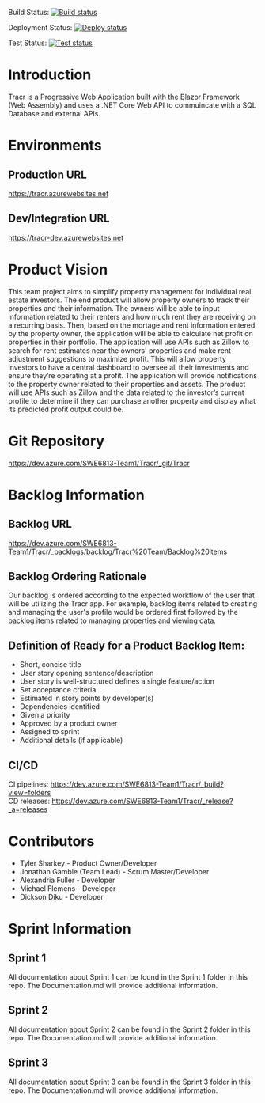 Build Status:
[![Build status](https://dev.azure.com/SWE6813-Team1/Tracr/_apis/build/status/tracr-prod)](https://dev.azure.com/SWE6813-Team1/Tracr/_build/latest?definitionId=5)

Deployment Status:
[![Deploy status](https://vsrm.dev.azure.com/SWE6813-Team1/_apis/public/Release/badge/bdd6bc71-5874-4d2c-9da8-f1705ba844aa/3/5)](https://dev.azure.com/SWE6813-Team1/Tracr/_release?_a=releases&definitionId=3)

Test Status:
[![Test status](https://vsrm.dev.azure.com/SWE6813-Team1/_apis/public/Release/badge/bdd6bc71-5874-4d2c-9da8-f1705ba844aa/3/6)](https://dev.azure.com/SWE6813-Team1/Tracr/_release?_a=releases&definitionId=3)

# Introduction 
Tracr is a Progressive Web Application built with the Blazor Framework (Web Assembly) and uses a .NET Core Web API to commuincate with a SQL Database and external APIs.

# Environments

## Production URL
https://tracr.azurewebsites.net

## Dev/Integration URL
https://tracr-dev.azurewebsites.net

# Product Vision
This team project aims to simplify property management for individual real estate investors. The end product will allow property owners to track their properties and their information. The owners will be able to input information related to their renters and how much rent they are receiving on a recurring basis. Then, based on the mortage and rent information entered by the property owner, the application will be able to calculate net profit on properties in their portfolio. The application will use APIs such as Zillow to search for rent estimates near the owners' properties and make rent adjustment suggestions to maximize profit. This will allow property investors to have a central dashboard to oversee all their investments and ensure they’re operating at a profit. The application will provide notifications to the property owner related to their properties and assets. The product will use APIs such as Zillow and the data related to the investor’s current profile to determine if they can purchase another property and display what its predicted profit output could be. 

# Git Repository 
https://dev.azure.com/SWE6813-Team1/Tracr/_git/Tracr

# Backlog Information

## Backlog URL 
https://dev.azure.com/SWE6813-Team1/Tracr/_backlogs/backlog/Tracr%20Team/Backlog%20items

## Backlog Ordering Rationale
Our backlog is ordered according to the expected workflow of the user that will be utilizing the Tracr app. For example, backlog items related to creating and managing the user's profile would be ordered first followed by the backlog items related to managing properties and viewing data.

## Definition of Ready for a Product Backlog Item:
* Short, concise title
* User story opening sentence/description
* User story is well-structured defines a single feature/action
* Set acceptance criteria
* Estimated in story points by developer(s)
* Dependencies identified
* Given a priority
* Approved by a product owner
* Assigned to sprint
* Additional details (if applicable)

## CI/CD
CI pipelines: https://dev.azure.com/SWE6813-Team1/Tracr/_build?view=folders  
CD releases: https://dev.azure.com/SWE6813-Team1/Tracr/_release?_a=releases

# Contributors
* Tyler Sharkey - Product Owner/Developer
* Jonathan Gamble (Team Lead) - Scrum Master/Developer
* Alexandria Fuller - Developer
* Michael Flemens - Developer
* Dickson Diku - Developer

# Sprint Information

## Sprint 1
All documentation about Sprint 1 can be found in the Sprint 1 folder in this repo. The Documentation.md will provide additional information.

## Sprint 2
All documentation about Sprint 2 can be found in the Sprint 2 folder in this repo. The Documentation.md will provide additional information.

## Sprint 3
All documentation about Sprint 3 can be found in the Sprint 3 folder in this repo. The Documentation.md will provide additional information.